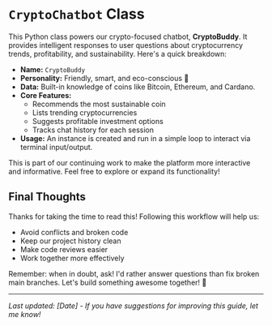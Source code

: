 
# `CryptoChatbot` Class

This Python class powers our crypto-focused chatbot, **CryptoBuddy**. It provides intelligent responses to user questions about cryptocurrency trends, profitability, and sustainability. Here's a quick breakdown:

- **Name:** `CryptoBuddy`
- **Personality:** Friendly, smart, and eco-conscious 💚
- **Data:** Built-in knowledge of coins like Bitcoin, Ethereum, and Cardano.
- **Core Features:**
  - Recommends the most sustainable coin
  - Lists trending cryptocurrencies
  - Suggests profitable investment options
  - Tracks chat history for each session
- **Usage:** An instance is created and run in a simple loop to interact via terminal input/output.

This is part of our continuing work to make the platform more interactive and informative. Feel free to explore or expand its functionality!

## Final Thoughts

Thanks for taking the time to read this! Following this workflow will help us:
- Avoid conflicts and broken code
- Keep our project history clean
- Make code reviews easier
- Work together more effectively

Remember: when in doubt, ask! I'd rather answer questions than fix broken main branches. Let's build something awesome together! 🚀

---
*Last updated: [Date] - If you have suggestions for improving this guide, let me know!*
